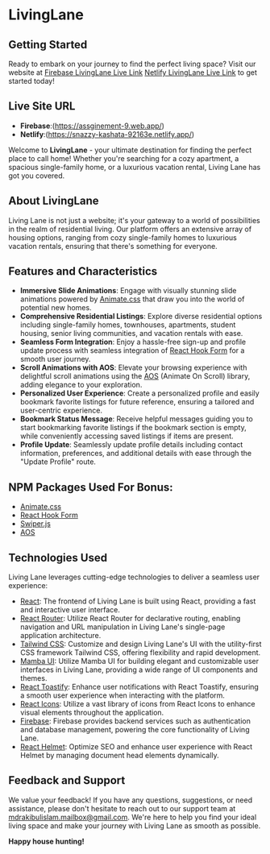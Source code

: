 # LivingLane
## Getting Started

Ready to embark on your journey to find the perfect living space? Visit our website at [Firebase LivingLane Live Link](https://assginement-9.web.app/)  [Netlify LivingLane Live Link](https://snazzy-kashata-92163e.netlify.app/) to get started today!

## Live Site URL
- **Firebase**:(https://assginement-9.web.app/)
- **Netlify**:(https://snazzy-kashata-92163e.netlify.app/)

Welcome to **LivingLane** - your ultimate destination for finding the perfect place to call home! Whether you're searching for a cozy apartment, a spacious single-family home, or a luxurious vacation rental, Living Lane has got you covered.

## About LivingLane

Living Lane is not just a website; it's your gateway to a world of possibilities in the realm of residential living. Our platform offers an extensive array of housing options, ranging from cozy single-family homes to luxurious vacation rentals, ensuring that there's something for everyone.
## Features and Characteristics

- **Immersive Slide Animations**: Engage with visually stunning slide animations powered by [Animate.css](https://animate.style/) that draw you into the world of potential new homes.
- **Comprehensive Residential Listings**: Explore diverse residential options including single-family homes, townhouses, apartments, student housing, senior living communities, and vacation rentals with ease.
- **Seamless Form Integration**: Enjoy a hassle-free sign-up and profile update process with seamless integration of [React Hook Form](https://react-hook-form.com/) for a smooth user journey.
- **Scroll Animations with AOS**: Elevate your browsing experience with delightful scroll animations using the [AOS](https://michalsnik.github.io/aos/) (Animate On Scroll) library, adding elegance to your exploration.
- **Personalized User Experience**: Create a personalized profile and easily bookmark favorite listings for future reference, ensuring a tailored and user-centric experience.
- **Bookmark Status Message**: Receive helpful messages guiding you to start bookmarking favorite listings if the bookmark section is empty, while conveniently accessing saved listings if items are present.
- **Profile Update**: Seamlessly update profile details including contact information, preferences, and additional details with ease through the "Update Profile" route.

## NPM Packages Used For Bonus:

- [Animate.css](https://animate.style/)
- [React Hook Form](https://react-hook-form.com/)
- [Swiper.js](https://swiperjs.com/)
- [AOS](https://michalsnik.github.io/aos/)

## Technologies Used

Living Lane leverages cutting-edge technologies to deliver a seamless user experience:

- [React](https://reactjs.org/): The frontend of Living Lane is built using React, providing a fast and interactive user interface.
- [React Router](https://reactrouter.com/): Utilize React Router for declarative routing, enabling navigation and URL manipulation in Living Lane's single-page application architecture.
- [Tailwind CSS](https://tailwindcss.com/): Customize and design Living Lane's UI with the utility-first CSS framework Tailwind CSS, offering flexibility and rapid development.
- [Mamba UI](https://www.mambaui.com/): Utilize Mamba UI for building elegant and customizable user interfaces in Living Lane, providing a wide range of UI components and themes.
- [React Toastify](https://fkhadra.github.io/react-toastify/): Enhance user notifications with React Toastify, ensuring a smooth user experience when interacting with the platform.
- [React Icons](https://react-icons.github.io/react-icons/): Utilize a vast library of icons from React Icons to enhance visual elements throughout the application.
- [Firebase](https://firebase.google.com/): Firebase provides backend services such as authentication and database management, powering the core functionality of Living Lane.
- [React Helmet](https://github.com/nfl/react-helmet): Optimize SEO and enhance user experience with React Helmet by managing document head elements dynamically.


## Feedback and Support

We value your feedback! If you have any questions, suggestions, or need assistance, please don't hesitate to reach out to our support team at mdrakibulislam.mailbox@gmail.com. We're here to help you find your ideal living space and make your journey with Living Lane as smooth as possible.

**Happy house hunting!**


